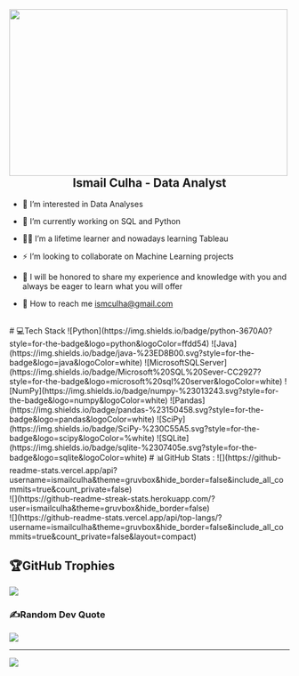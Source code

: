 <img src="https://sunayguler.com/wp-content/uploads/datascience-slide.jpg" align="left" height="300" width="500" />  
  

   
  

## <div align="center">Ismail Culha - Data Analyst</div>  
  

- 👀 I’m interested in Data Analyses  
  

- 🔭 I’m currently working on SQL and Python  
  

- 👨‍💻 I’m a lifetime learner and nowadays learning Tableau  
  

- ⚡ I’m looking to collaborate on Machine Learning projects  
  

-  💬 I will be honored to share my experience and knowledge with you and always be eager to learn what you will offer  
  

- 📧 How to reach me ismculha@gmail.com  
  

<br/>  
# 💻Tech Stack
![Python](https://img.shields.io/badge/python-3670A0?style=for-the-badge&logo=python&logoColor=ffdd54) ![Java](https://img.shields.io/badge/java-%23ED8B00.svg?style=for-the-badge&logo=java&logoColor=white) ![MicrosoftSQLServer](https://img.shields.io/badge/Microsoft%20SQL%20Sever-CC2927?style=for-the-badge&logo=microsoft%20sql%20server&logoColor=white) ![NumPy](https://img.shields.io/badge/numpy-%23013243.svg?style=for-the-badge&logo=numpy&logoColor=white) ![Pandas](https://img.shields.io/badge/pandas-%23150458.svg?style=for-the-badge&logo=pandas&logoColor=white) ![SciPy](https://img.shields.io/badge/SciPy-%230C55A5.svg?style=for-the-badge&logo=scipy&logoColor=%white) ![SQLite](https://img.shields.io/badge/sqlite-%2307405e.svg?style=for-the-badge&logo=sqlite&logoColor=white)
# 📊GitHub Stats :
![](https://github-readme-stats.vercel.app/api?username=ismailculha&theme=gruvbox&hide_border=false&include_all_commits=true&count_private=false)<br/>
![](https://github-readme-streak-stats.herokuapp.com/?user=ismailculha&theme=gruvbox&hide_border=false)<br/>
![](https://github-readme-stats.vercel.app/api/top-langs/?username=ismailculha&theme=gruvbox&hide_border=false&include_all_commits=true&count_private=false&layout=compact)

## 🏆GitHub Trophies
![](https://github-profile-trophy.vercel.app/?username=ismailculha&theme=gruvbox&no-frame=false&no-bg=false&margin-w=4)

### ✍️Random Dev Quote
![](https://quotes-github-readme.vercel.app/api?type=horizontal&theme=gruvbox)

---
[![](https://visitcount.itsvg.in/api?id=ismailculha&icon=0&color=0)](https://visitcount.itsvg.in)
